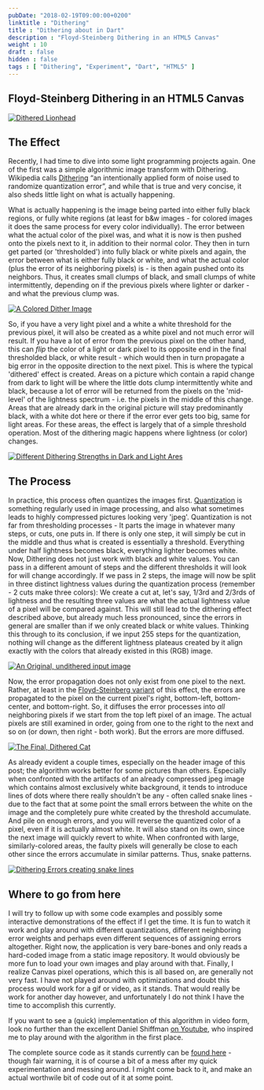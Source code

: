 ```yaml
---
pubDate: "2018-02-19T09:00:00+0200"
linktitle : "Dithering"
title : "Dithering about in Dart"
description : "Floyd-Steinberg Dithering in an HTML5 Canvas"
weight : 10
draft : false
hidden : false
tags : [ "Dithering", "Experiment", "Dart", "HTML5" ]
---
```


## Floyd-Steinberg Dithering in an HTML5 Canvas

[![Dithered Lionhead](/2018-02-19/lionhead.png)](/2018-02-19/lionhead.png)

## The Effect

Recently, I had time to dive into some light programming projects again. One of
the first was a simple algorithmic image transform with Dithering. Wikipedia
calls [Dithering](https://en.wikipedia.org/wiki/Dither) “an intentionally
applied form of noise used to randomize quantization error”, and while that is
true and very concise, it also sheds little light on what is actually happening.

What is actually happening is the image being parted into either fully black
regions, or fully white regions (at least for b&w images - for colored images it
does the same process for every color individually). The error between what the
actual color of the pixel was, and what it is now is then pushed onto the pixels
next to it, in addition to their normal color. They then in turn get parted (or
'thresholded') into fully black or white pixels and again, the error between
what is either fully black or white, and what the actual color (plus the error
of its neighboring pixels) is - is then again pushed onto its neighbors. Thus,
it creates small clumps of black, and small clumps of white intermittently,
depending on if the previous pixels where lighter or darker - and what the
previous clump was.

[![A Colored Dither Image](/2018-02-19/spices.png)](/2018-02-19/spicesbig.png)

So, if you have a very light pixel and a white a white threshold for the
previous pixel, it will also be created as a white pixel and not much error will
result. If you have a lot of error from the previous pixel on the other hand,
this can _flip_ the color of a light or dark pixel to its opposite end in the
final thresholded black, or white result - which would then in turn propagate a
big error in the opposite direction to the next pixel. This is where the typical
'dithered' effect is created. Areas on a picture which contain a rapid change
from dark to light will be where the little dots clump intermittently white and
black, because a lot of error will be returned from the pixels on the
'mid-level' of the lightness spectrum - i.e. the pixels in the middle of this
change. Areas that are already dark in the original picture will stay
predominantly black, with a white dot here or there if the error ever gets too
big, same for light areas. For these areas, the effect is largely that of a
simple threshold operation. Most of the dithering magic happens where lightness
(or color) changes.

[![Different Dithering Strengths in Dark and Light Ares](/2018-02-19/cats_sidebyside.png)](/2018-02-19/cats_sidebyside.png)

## The Process

In practice, this process often quantizes the images first.
[Quantization](<https://en.wikipedia.org/wiki/Quantization_(image_processing)>)
is something regularly used in image processing, and also what sometimes leads
to highly compressed pictures looking very 'jpeg'. Quantization is not far from
thresholding processes - It parts the image in whatever many steps, or cuts, one
puts in. If there is only one step, it will simply be cut in the middle and thus
what is created is essentially a threshold. Everything under half lightness
becomes black, everything lighter becomes white. Now, Dithering does not just
work with black and white values. You can pass in a different amount of steps
and the different thresholds it will look for will change accordingly. If we
pass in 2 steps, the image will now be split in three distinct lightness values
during the quantization process (remember - 2 cuts make three colors): We create
a cut at, let's say, 1/3rd and 2/3rds of lightness and the resulting three
values are what the actual lightness value of a pixel will be compared against.
This will still lead to the dithering effect described above, but already much
less pronounced, since the errors in general are smaller than if we only created
black or white values. Thinking this through to its conclusion, if we input 255
steps for the quantization, nothing will change as the different lightness
plateaus created by it align exactly with the colors that already existed in
this (RGB) image.

[![An Original, undithered input image](/2018-02-19/orig.png)](/2018-02-19/orig.png)

Now, the error propagation does not only exist from one pixel to the next.
Rather, at least in the
[Floyd-Steinberg variant](https://en.wikipedia.org/wiki/Floyd%E2%80%93Steinberg_dithering)
of this effect, the errors are propagated to the pixel on the current pixel's
right, bottom-left, bottom-center, and bottom-right. So, it diffuses the error
processes into *all* neighboring pixels if we start from the top left pixel of
an image. The actual pixels are still examined in order, going from one to the
right to the next and so on (or down, then right - both work). But the errors
are more diffused.

[![The Final, Dithered Cat](/2018-02-19/dithcat.png)](/2018-02-19/dithcat.png)

As already evident a couple times, especially on the header image of this post;
the algorithm works better for some pictures than others. Especially when
confronted with the artifacts of an already compressed jpeg image which contains
almost exclusively white background, it tends to introduce lines of dots where
there really shouldn't be any - often called snake lines - due to the fact that
at some point the small errors between the white on the image and the completely
pure white created by the threshold accumulate. And pile on enough errors, and
you will reverse the quantized color of a pixel, even if it is actually almost
white. It will also stand on its own, since the next image will quickly revert
to white. When confronted with large, similarly-colored areas, the faulty pixels
will generally be close to each other since the errors accumulate in similar
patterns. Thus, snake patterns.

[![Dithering Errors creating snake lines](/2018-02-19/lion_dth_errors.png)](/2018-02-19/lion_dth_errors.png)

## Where to go from here

I will try to follow up with some code examples and possibly some interactive
demonstrations of the effect if I get the time. It is fun to watch it work and
play around with different quantizations, different neighboring error weights
and perhaps even different sequences of assigning errors altogether. Right now,
the application is very bare-bones and only reads a hard-coded image from a
static image repository. It would obviously be more fun to load your own images
and play around with that. Finally, I realize Canvas pixel operations, which
this is all based on, are generally not very fast. I have not played around with
optimizations and doubt this process would work for a gif or video, as it
stands. That would really be work for another day however, and unfortunately I
do not think I have the time to accomplish this currently.

If you want to see a (quick) implementation of this algorithm in video form,
look no further than the excellent Daniel Shiffman
[on Youtube](https://youtu.be/0L2n8Tg2FwI), who inspired me to play around with
the algorithm in the first place.

The complete source code as it stands currently can be
[found here](https://gitlab.com/marty.oehme/floyd-steinberg-dithering) - though
fair warning, it is of course a bit of a mess after my quick experimentation and
messing around. I might come back to it, and make an actual worthwile bit of
code out of it at some point.
